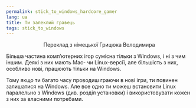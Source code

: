```yaml
---
permalink: stick_to_windows_hardcore_gamer
lang: ua
title: Ти запеклий гравець
tags: stick_to_windows
---
```


<p align="center">Переклад з німецької Грицюка Володимира

Більша частина комп’ютерних ігор сумісна тільки з Windows, і ні з чим іншим. Деякі з них мають Mac- чи Linux-версії, але більшість з них, особливо нові, працюють тільки на Windows.

Тому якщо ти багато часу проводиш граючи в нові ігри, ти повинен залишатися на Windows. Але все одно ти можеш встановити Linux паралельно з Windows (див. розділ установки) і використовувати кожен з них за власними потребами.

